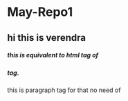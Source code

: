 # May-Repo1
## hi this is verendra 
##### this is equivalent to html tag of <h5> tag.
  this is paragraph tag for that no need of <p>
  
